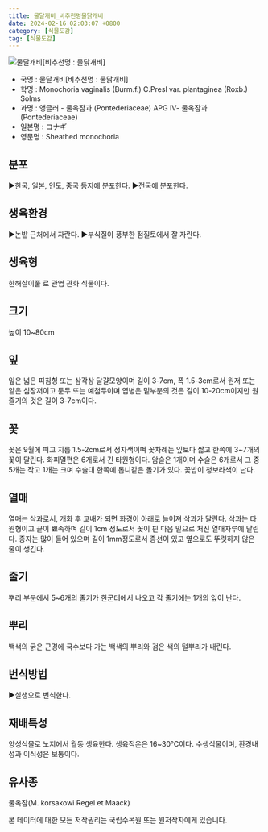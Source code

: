 ```yaml
---
title: 물달개비_비추천명물닭개비
date: 2024-02-16 02:03:07 +0800
category: [식물도감]
tag: [식물도감]
---
```




![물달개비[비추천명 : 물닭개비]](/fileUpload/plants/basic/Pontederiaceae/Monochoria/12002/1_th2.JPG)
- 국명 : 물달개비[비추천명 : 물닭개비]
- 학명 : Monochoria vaginalis (Burm.f.) C.Presl var. plantaginea (Roxb.) Solms
- 과명 : 앵글러 - 물옥잠과 (Pontederiaceae) APG Ⅳ- 물옥잠과 (Pontederiaceae)
- 일본명 : コナギ
- 영문명 : Sheathed monochoria


## 분포
▶한국, 일본, 인도, 중국 등지에 분포한다.▶전국에 분포한다.
## 생육환경
▶논밭 근처에서 자란다. ▶부식질이 풍부한 점질토에서 잘 자란다.
## 생육형
한해살이풀 로 관엽 관화 식물이다.
## 크기
높이 10~80cm
## 잎
잎은 넓은 피침형 또는 삼각상 달걀모양이며 길이 3-7cm, 폭 1.5-3cm로서 원저 또는 얕은 심장저이고 둔두 또는 예첨두이며 엽병은 밑부분의 것은 길이 10-20cm이지만 원줄기의 것은 길이 3-7cm이다.
## 꽃
꽃은 9월에 피고 지름 1.5-2cm로서 정자색이며 꽃차례는 잎보다 짧고 한쪽에 3~7개의 꽃이 달린다. 화피열편은 6개로서 긴 타원형이다. 암술은 1개이며 수술은 6개로서 그 중 5개는 작고 1개는 크며 수술대 한쪽에 톱니같은 돌기가 있다. 꽃밥이 청보라색이 난다.
## 열매
열매는 삭과로서, 개화 후 교배가 되면 화경이 아래로 늘어져 삭과가 달린다. 삭과는 타원형이고 끝이 뾰족하며 길이 1cm 정도로서 꽃이 핀 다음 밑으로 처진 열매자루에 달린다. 종자는 많이 들어 있으며 길이 1mm정도로서 종선이 있고 옆으로도 뚜렷하지 않은 줄이 생긴다.
## 줄기
뿌리 부분에서 5~6개의 줄기가 한군데에서 나오고 각 줄기에는 1개의 잎이 난다.
## 뿌리
백색의 굵은 근경에 국수보다 가는 백색의 뿌리와 검은 색의 털뿌리가 내린다.
## 번식방법
▶실생으로 번식한다.
## 재배특성
양성식물로 노지에서 월동 생육한다. 생육적온은 16~30℃이다. 수생식물이며, 환경내성과 이식성은 보통이다.
## 유사종
물옥잠(M. korsakowi Regel et Maack)






본 데이터에 대한 모든 저작권리는 국립수목원 또는 원저작자에게 있습니다.
